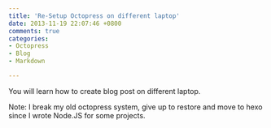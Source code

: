 ```yaml
---
title: 'Re-Setup Octopress on different laptop'
date: 2013-11-19 22:07:46 +0800
comments: true
categories: 
- Octopress
- Blog
- Markdown

---
```

You will learn how to create blog post on different laptop.

Note: I break my old octopress system, give up to restore and move to hexo since I wrote Node.JS for some projects.
